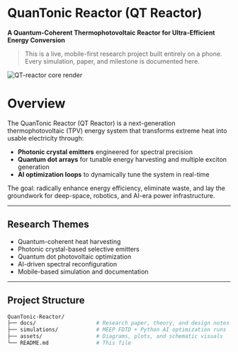 # QuanTonic Reactor (QT Reactor)

**A Quantum-Coherent Thermophotovoltaic Reactor for Ultra-Efficient Energy Conversion**

> This is a live, mobile-first research project built entirely on a phone. Every simulation, paper, and milestone is documented here.

![QT-reactor core render](https://raw.githubusercontent.com/bolaabanjo/QuanTonic-Reactor/simulation/visuals/QTExploded.jpeg)

# Overview

The QuanTonic Reactor (QT Reactor) is a next-generation thermophotovoltaic (TPV) energy system that transforms extreme heat into usable electricity through:

- **Photonic crystal emitters** engineered for spectral precision  
- **Quantum dot arrays** for tunable energy harvesting and multiple exciton generation  
- **AI optimization loops** to dynamically tune the system in real-time

The goal: radically enhance energy efficiency, eliminate waste, and lay the groundwork for deep-space, robotics, and AI-era power infrastructure.

---

## Research Themes

- Quantum-coherent heat harvesting  
- Photonic crystal-based selective emitters  
- Quantum dot photovoltaic optimization  
- AI-driven spectral reconfiguration  
- Mobile-based simulation and documentation

---

## Project Structure

```bash
QuanTonic-Reactor/
├── docs/                   # Research paper, theory, and design notes
├── simulations/            # MEEP FDTD + Python AI optimization runs
├── assets/                 # Diagrams, plots, and schematic visuals
└── README.md               # This file
